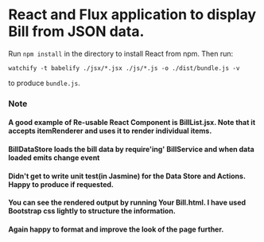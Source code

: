 # React and Flux application to display Bill from JSON data.

Run `npm install` in the directory to install React from npm. Then run:

    watchify -t babelify ./jsx/*.jsx ./js/*.js -o ./dist/bundle.js -v

to produce `bundle.js`.

### Note

#### A good example of Re-usable React Component is BillList.jsx. Note that it accepts itemRenderer and uses it to render individual items.
#### BillDataStore loads the bill data by require'ing' BillService and when data loaded emits change event
#### Didn't get to write unit test(in Jasmine) for the Data Store and Actions. Happy to produce if requested.
#### You can see the rendered output by running Your Bill.html. I have used Bootstrap css lightly to structure the information.
#### Again happy to format and improve the look of the page further.

